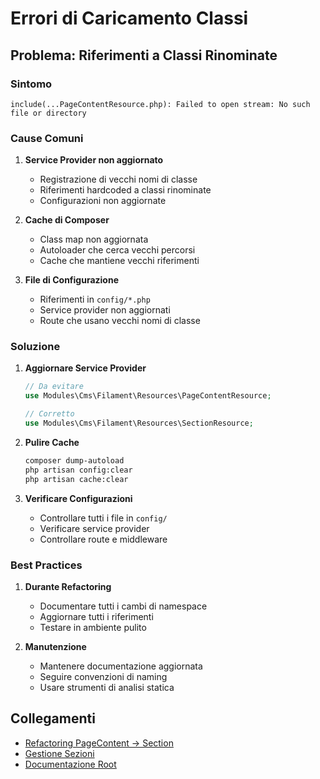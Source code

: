 # Errori di Caricamento Classi

## Problema: Riferimenti a Classi Rinominate

### Sintomo
```
include(...PageContentResource.php): Failed to open stream: No such file or directory
```

### Cause Comuni
1. **Service Provider non aggiornato**
   - Registrazione di vecchi nomi di classe
   - Riferimenti hardcoded a classi rinominate
   - Configurazioni non aggiornate

2. **Cache di Composer**
   - Class map non aggiornata
   - Autoloader che cerca vecchi percorsi
   - Cache che mantiene vecchi riferimenti

3. **File di Configurazione**
   - Riferimenti in `config/*.php`
   - Service provider non aggiornati
   - Route che usano vecchi nomi di classe

### Soluzione
1. **Aggiornare Service Provider**
   ```php
   // Da evitare
   use Modules\Cms\Filament\Resources\PageContentResource;
   
   // Corretto
   use Modules\Cms\Filament\Resources\SectionResource;
   ```

2. **Pulire Cache**
   ```bash
   composer dump-autoload
   php artisan config:clear
   php artisan cache:clear
   ```

3. **Verificare Configurazioni**
   - Controllare tutti i file in `config/`
   - Verificare service provider
   - Controllare route e middleware

### Best Practices
1. **Durante Refactoring**
   - Documentare tutti i cambi di namespace
   - Aggiornare tutti i riferimenti
   - Testare in ambiente pulito

2. **Manutenzione**
   - Mantenere documentazione aggiornata
   - Seguire convenzioni di naming
   - Usare strumenti di analisi statica

## Collegamenti
- [Refactoring PageContent → Section](../refactoring/page-content-to-section.md)
- [Gestione Sezioni](../section-management.md)
- [Documentazione Root](../../../../docs/errors.md) 
